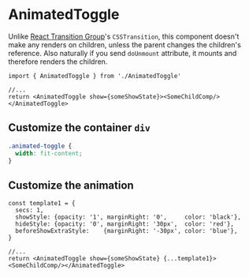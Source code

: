 # AnimatedToggle

Unlike [React Transition Group](https://reactcommunity.org/react-transition-group/)'s `CSSTransition`, this component doesn't make any renders on children, unless the parent changes the
children's reference. Also naturally if you send `doUnmount` attribute, it mounts and
therefore renders the children.

``` JS
import { AnimatedToggle } from './AnimatedToggle'

//...
return <AnimatedToggle show={someShowState}><SomeChildComp/></AnimatedToggle>
```

## Customize the container `div`
``` CSS
.animated-toggle {
  width: fit-content;
}
```

## Customize the animation
``` JS
const template1 = {
  secs: 1,
  showStyle: {opacity: '1', marginRight: '0',     color: 'black'},
  hideStyle: {opacity: '0', marginRight: '30px',  color: 'red'},
  beforeShowExtraStyle:    {marginRight: '-30px', color: 'blue'},
}

//...
return <AnimatedToggle show={someShowState} {...template1}><SomeChildComp/></AnimatedToggle>
```
